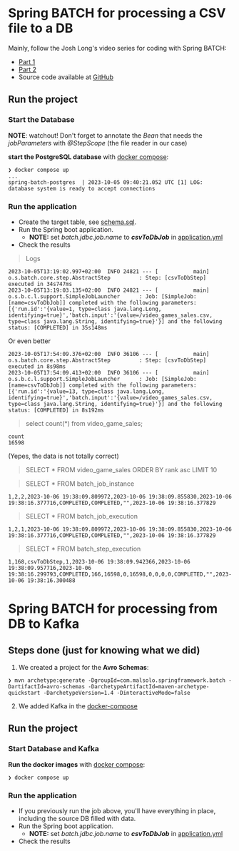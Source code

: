 # Spring BATCH for processing a CSV file to a DB

Mainly, follow the Josh Long's video series for coding with Spring BATCH:
* [Part 1](https://www.youtube.com/watch?v=rz1l2fpZVJQ&list=PL_HF_bzvfUwZsRO-FsjSXBU6uVOYWwGE-&index=1&pp=iAQB)
* [Part 2](https://www.youtube.com/watch?v=_ra67pu5JO4&list=PL_HF_bzvfUwZsRO-FsjSXBU6uVOYWwGE-&index=2&t=718s&pp=iAQB)
* Source code available at [GitHub](https://github.com/coffee-software-show/lets-code-spring-batch)

## Run the project

### Start the Database

**NOTE**: watchout! Don't forget to annotate the _Bean_ that needs the _jobParameters_ with _@StepScope_ (the file reader in our case) 

**start the PostgreSQL database** with [docker compose](../docker/docker-compose.yml):
```
❯ docker compose up 
...
spring-batch-postgres  | 2023-10-05 09:40:21.052 UTC [1] LOG:  database system is ready to accept connections
```

### Run the application

* Create the target table, see [schema.sql](src/main/resources/schema.sql).
* Run the Spring boot application.
  * **NOTE:** set  _batch.jdbc.job.name_ to **_csvToDbJob_** in [application.yml](src/main/resources/application.yml)
* Check the results
> Logs
```
2023-10-05T13:19:02.997+02:00  INFO 24821 --- [           main] o.s.batch.core.step.AbstractStep         : Step: [csvToDbStep] executed in 34s747ms
2023-10-05T13:19:03.135+02:00  INFO 24821 --- [           main] o.s.b.c.l.support.SimpleJobLauncher      : Job: [SimpleJob: [name=csvToDbJob]] completed with the following parameters: [{'run.id':'{value=1, type=class java.lang.Long, identifying=true}','batch.input':'{value=/video_games_sales.csv, type=class java.lang.String, identifying=true}'}] and the following status: [COMPLETED] in 35s148ms
```

Or even better
```
2023-10-05T17:54:09.376+02:00  INFO 36106 --- [           main] o.s.batch.core.step.AbstractStep         : Step: [csvToDbStep] executed in 8s98ms
2023-10-05T17:54:09.413+02:00  INFO 36106 --- [           main] o.s.b.c.l.support.SimpleJobLauncher      : Job: [SimpleJob: [name=csvToDbJob]] completed with the following parameters: [{'run.id':'{value=13, type=class java.lang.Long, identifying=true}','batch.input':'{value=/video_games_sales.csv, type=class java.lang.String, identifying=true}'}] and the following status: [COMPLETED] in 8s192ms
```

> select count(*) from video_game_sales;
```
count
16598
```
(Yepes, the data is not totally correct)

> SELECT * FROM video_game_sales ORDER BY rank asc LIMIT 10

> SELECT * FROM batch_job_instance
```
1,2,2,2023-10-06 19:38:09.809972,2023-10-06 19:38:09.855830,2023-10-06 19:38:16.377716,COMPLETED,COMPLETED,"",2023-10-06 19:38:16.377829
```
 
> SELECT * FROM batch_job_execution
```
1,2,1,2023-10-06 19:38:09.809972,2023-10-06 19:38:09.855830,2023-10-06 19:38:16.377716,COMPLETED,COMPLETED,"",2023-10-06 19:38:16.377829
```

> SELECT * FROM batch_step_execution
```
1,168,csvToDbStep,1,2023-10-06 19:38:09.942366,2023-10-06 19:38:09.957716,2023-10-06 19:38:16.299793,COMPLETED,166,16598,0,16598,0,0,0,0,COMPLETED,"",2023-10-06 19:38:16.300488
```

# Spring BATCH for processing from DB to Kafka

## Steps done (just for knowing what we did)

1. We created a project for the **Avro Schemas**:

```
❯ mvn archetype:generate -DgroupId=com.malsolo.springframework.batch -DartifactId=avro-schemas -DarchetypeArtifactId=maven-archetype-quickstart -DarchetypeVersion=1.4 -DinteractiveMode=false
```

2. We added Kafka in the [docker-compose](../docker/docker-compose.yml)

## Run the project

### Start Database and Kafka

**Run the docker images** with [docker compose](../docker/docker-compose.yml):
```
❯ docker compose up 
```

### Run the application

* If you previously run the job above, you'll have everything in place, including the source DB filled with data.
* Run the Spring boot application.
  * **NOTE:** set  _batch.jdbc.job.name_ to **_csvToDbJob_** in [application.yml](src/main/resources/application.yml)
* Check the results
